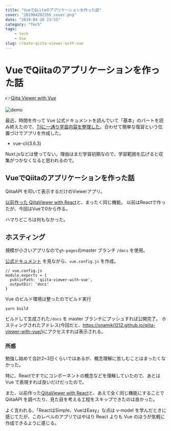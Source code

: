 ```yaml
---
title: "VueでQiitaのアプリケーションを作った話"
cover: "201904202355_cover.png"
date: "2019-04-20 23:55"
category: "Tech"
tags:
    - tech
    - Vue
slug: create-qiita-viewer-with-vue
---
```


# VueでQiitaのアプリケーションを作った話

👉[Qiita Viewer with Vue](https://snamiki1212.github.io/qiita-viewer-with-vue/)

![demo](./201904202355_1.gif)

最近、時間を作って Vue 公式ドキュメントを読んでいて「基本」のパートを読み終えたので、[Tilに一通り学習内容を整理した](https://github.com/snamiki1212/til/blob/master/vue/official_basic/index.md)。合わせて簡単な復習という位置づけでアプリを作成した。

- vue-cli(3.6.3)

Nuxt.jsなどは使ってない。理由はまだ学習初期なので、学習範囲を広げると収集がつかなくなると思われるので。

## VueでQiitaのアプリケーションを作った話

QiitaAPI を叩いて表示するだけのViewerアプリ。

[以前作った QiitaViewer with React](./create-qiita-viewer-with-react)と、まったく同じ機能。
以前はReactで作ったが、今回はVueで0から作る。

ハマりどころは何もなかった。

## ホスティング

規模が小さいアプリなので`gh-pages`のmaster ブランチ `/docs` を使用。

 [公式ドキュメント](https://cli.vuejs.org/config/#publicpath) を見ながら、`vue.config.js` を作成。

```
// vue.config.js
module.exports = {
  publicPath: 'qiita-viewer-with-vue',
  outputDir: 'docs'
}
```

Vue のビルド環境は整ったのでビルド実行

`yarn build`

ビルドして生成された`/docs` を master ブランチにプッシュすれば公開完了。
ホスティングされたアドレス(今回だと、<https://snamiki1212.github.io/qiita-viewer-with-vue/>)にアクセスすれば表示される。

### 所感

勉強し始めて合計2~3日くらいではあるが、概念理解に苦しむことはまったくなかった。

特に、Reactですでにコンポーネントの概念などを理解していたので、あとは Vue で表現すれば良いだけだったので。

また、以前作った[QiitaViewer with React](./create-qiita-viewer-with-react)と、あえて全く同じ機能にすることで QiitaAPI を調べたり、見た目を考える工程をスキップできたのは良かった。

よく言われる、「ReactはSimple、VueはEasy」な点は v-model を学んだときに感じてたが、このレベルのアプリではやはり React よりも Vue のほうが気軽に作成できるように感じる。

